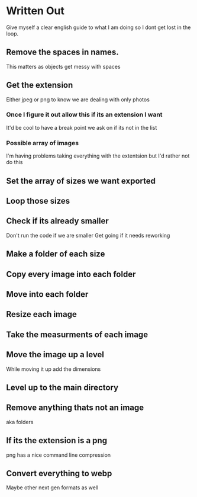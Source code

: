# Written Out

Give myself a clear english guide to what I am doing so I dont get lost in the loop.

## Remove the spaces in names.

This matters as objects get messy with spaces

## Get the extension

Either jpeg or png to know we are dealing with only photos

### Once I figure it out allow this if its an extension I want

It'd be cool to have a break point we ask on if its not in the list

### Possible array of images

I'm having problems taking everything with the extentsion but I'd rather not do this

## Set the array of sizes we want exported

## Loop those sizes

## Check if its already smaller

Don't run the code if we are smaller
  Get going if it needs reworking

  ## Make a folder of each size

  ## Copy every image into each folder

  ## Move into each folder

  ## Resize each image

  ## Take the measurments of each image

  ## Move the image up a level

  While moving it up add the dimensions

  ## Level up to the main directory

## Remove anything thats not an image

aka folders

## If its the extension is a png

png has a nice command line compression

## Convert everything to webp

Maybe other next gen formats as well
